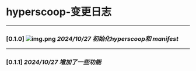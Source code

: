 ﻿# hyperscoop-变更日志 

--- 

### [0.1.0]   ![img.png](img.png)    *2024/10/27 初始化hyperscoop和 manifest* 


--- 

###  [0.1.1]   *2024/10/27 增加了一些功能*  

